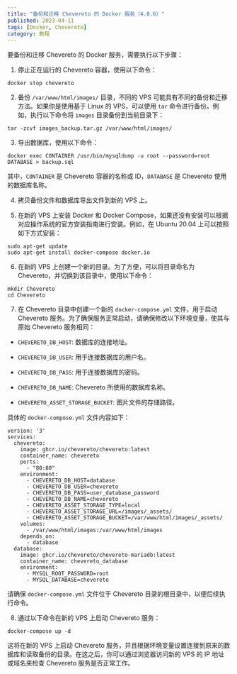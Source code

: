 ```yaml
---
title: "备份和迁移 Chevereto 的 Docker 服务（4.0.6）"
published: 2023-04-11
tags: [Docker, Chevereto]
category: 教程
---
```


要备份和迁移 Chevereto 的 Docker 服务，需要执行以下步骤：

1. 停止正在运行的 Chevereto 容器，使用以下命令：

```shell
docker stop chevereto
```

2. 备份 `/var/www/html/images/` 目录，不同的 VPS 可能具有不同的备份和迁移方法。如果你是使用基于 Linux 的 VPS，可以使用 `tar` 命令进行备份。例如，执行以下命令将 `images` 目录备份到当前目录下：

```shell
tar -zcvf images_backup.tar.gz /var/www/html/images/
```

3. 导出数据库，使用以下命令：

```shell
docker exec CONTAINER /usr/bin/mysqldump -u root --password=root DATABASE > backup.sql
```

其中，`CONTAINER` 是 Chevereto 容器的名称或 ID，`DATABASE` 是 Chevereto 使用的数据库名称。

4. 拷贝备份文件和数据库导出文件到新的 VPS 上。

6. 在新的 VPS 上安装 Docker 和 Docker Compose，如果还没有安装可以根据对应操作系统的官方安装指南进行安装。例如，在 Ubuntu 20.04 上可以按照如下方式安装：

```shell
sudo apt-get update
sudo apt-get install docker-compose docker.io
```

6. 在新的 VPS 上创建一个新的目录。为了方便，可以将目录命名为 Chevereto，并切换到该目录中，使用以下命令：

```shell
mkdir Chevereto
cd Chevereto
```

7. 在 Chevereto 目录中创建一个新的 `docker-compose.yml` 文件，用于启动 Chevereto 服务。为了确保服务正常启动，请确保修改以下环境变量，使其与原始 Chevereto 服务相同：

- `CHEVERETO_DB_HOST`: 数据库的连接地址。

- `CHEVERETO_DB_USER`: 用于连接数据库的用户名。

- `CHEVERETO_DB_PASS`: 用于连接数据库的密码。

- `CHEVERETO_DB_NAME`: Chevereto 所使用的数据库名称。

- `CHEVERETO_ASSET_STORAGE_BUCKET`: 图片文件的存储路径。

具体的 `docker-compose.yml` 文件内容如下：

```shell
version: '3'
services:
  chevereto:
    image: ghcr.io/chevereto/chevereto:latest
    container_name: chevereto
    ports:
      - "80:80"
    environment:
      - CHEVERETO_DB_HOST=database
      - CHEVERETO_DB_USER=chevereto
      - CHEVERETO_DB_PASS=user_database_password
      - CHEVERETO_DB_NAME=chevereto
      - CHEVERETO_ASSET_STORAGE_TYPE=local
      - CHEVERETO_ASSET_STORAGE_URL=/images/_assets/
      - CHEVERETO_ASSET_STORAGE_BUCKET=/var/www/html/images/_assets/
    volumes:
      - /var/www/html/images:/var/www/html/images
    depends_on:
      - database
  database:
    image: ghcr.io/chevereto/chevereto-mariadb:latest
    container_name: chevereto_database
    environment:
      - MYSQL_ROOT_PASSWORD=root
      - MYSQL_DATABASE=chevereto
```

请确保 `docker-compose.yml` 文件位于 Chevereto 目录的根目录中，以便后续执行命令。

8. 通过以下命令在新的 VPS 上启动 Chevereto 服务：

```shell
docker-compose up -d
```

这将在新的 VPS 上启动 Chevereto 服务，并且根据环境变量设置连接到原来的数据库和读取备份的目录。在这之后，你可以通过浏览器访问新的 VPS 的 IP 地址或域名来检查 Chevereto 服务是否正常工作。
